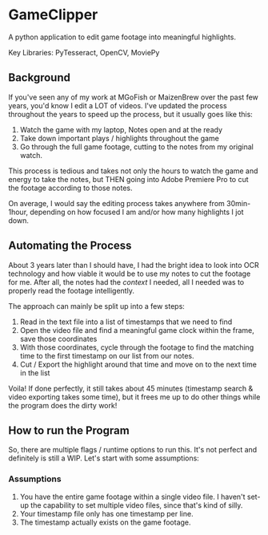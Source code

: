 # GameClipper

A python application to edit game footage into meaningful highlights.

Key Libraries: PyTesseract, OpenCV, MoviePy

## Background ##

If you've seen any of my work at MGoFish or MaizenBrew over the past few years, you'd know I edit a LOT of videos. I've updated the process throughout the years to speed up the process, but it usually goes like this:
1. Watch the game with my laptop, Notes open and at the ready
2. Take down important plays / highlights throughout the game
3. Go through the full game footage, cutting to the notes from my original watch.

This process is tedious and takes not only the hours to watch the game and energy to take the notes, but THEN going into Adobe Premiere Pro to cut the footage according to those notes.

On average, I would say the editing process takes anywhere from 30min-1hour, depending on how focused I am and/or how many highlights I jot down.

## Automating the Process ##

About 3 years later than I should have, I had the bright idea to look into OCR technology and how viable it would be to use my notes to cut the footage for me. After all, the notes had the *context* I needed, all I needed was to properly read the footage intelligently.

The approach can mainly be split up into a few steps:
1. Read in the text file into a list of timestamps that we need to find
2. Open the video file and find a meaningful game clock within the frame, save those coordinates 
3. With those coordinates, cycle through the footage to find the matching time to the first timestamp on our list from our notes.
4. Cut / Export the highlight around that time and move on to the next time in the list

Voila! If done perfectly, it still takes about 45 minutes (timestamp search & video exporting takes some time), but it frees me up to do other things while the program does the dirty work!

## How to run the Program ##

So, there are multiple flags / runtime options to run this. It's not perfect and definitely is still a WIP. Let's start with some assumptions:

### Assumptions ###
1. You have the entire game footage within a single video file. I haven't set-up the capability to set multiple video files, since that's kind of silly.
2. Your timestamp file only has one timestamp per line.
3. The timestamp actually exists on the game footage.

